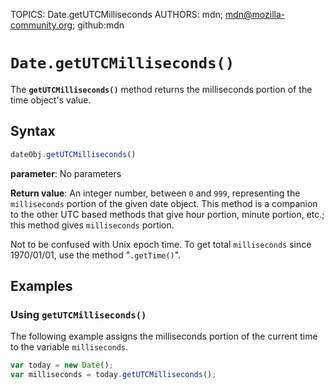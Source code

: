 TOPICS: Date.getUTCMilliseconds
AUTHORS: mdn; mdn@mozilla-community.org; github:mdn

# `Date.getUTCMilliseconds()`

The **`getUTCMilliseconds()`** method returns the milliseconds portion of the time object's value.

## Syntax

```javascript
dateObj.getUTCMilliseconds()
```

**parameter**: No parameters

**Return value**: An integer number, between `0` and `999`, representing the `milliseconds` portion
of the given date object.  This method is a companion to the other UTC based methods that give hour
portion, minute portion, etc.; this method gives `milliseconds` portion.  

Not to be confused with Unix epoch time.  To get total `milliseconds` since 1970/01/01,
use the method "`.getTime()`".

## Examples

### Using `getUTCMilliseconds()`

The following example assigns the milliseconds portion of the current time to the variable `milliseconds`.

```javascript
var today = new Date();
var milliseconds = today.getUTCMilliseconds();
```
